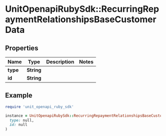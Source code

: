 # UnitOpenapiRubySdk::RecurringRepaymentRelationshipsBaseCustomerData

## Properties

| Name | Type | Description | Notes |
| ---- | ---- | ----------- | ----- |
| **type** | **String** |  |  |
| **id** | **String** |  |  |

## Example

```ruby
require 'unit_openapi_ruby_sdk'

instance = UnitOpenapiRubySdk::RecurringRepaymentRelationshipsBaseCustomerData.new(
  type: null,
  id: null
)
```

